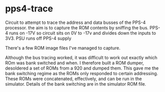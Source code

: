 # pps4-trace

Circuit to attempt to trace the address and data busses of the PPS-4 processor. the aim is to capture the ROM contents by sniffing the bus.
PPS-4 runs on -17V so circuit sits on 0V to -17v and divides down the inputs to 3V3.
PSU runs off PPS-4 supply

There's a few ROM image files I've managed to capture.

Although the bus tracing worked, it was difficult to work out exactly which ROm was bank switched and when. I therefore built a ROM dumper, desoldered a set of ROMs from a 920 and dumped them. This gave me the bank switching regime as the ROMs only responded to certain addressing. These ROMs were concatenated, effectively, and can be run in the simulator.
Details of the bank switching are in the simulator ROM file.
